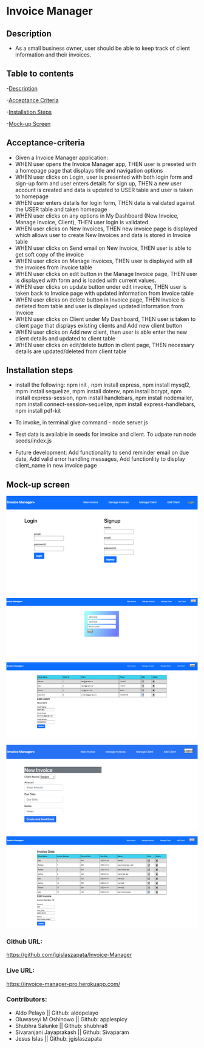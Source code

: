 # Invoice Manager 

## Description
* As a small business owner, user should be able to keep track of client information and their invoices.

## Table to contents

-[Description](#description)

-[Acceptance Criteria](#acceptance-criteria)

-[Installation Steps](#installation-steps)

-[Mock-up Screen](#mock-up-screen)

## Acceptance-criteria

* Given a Invoice Manager application:
* WHEN user opens the Invoice Manager app, THEN user is preseted with a homepage page that displays title and navigation options
* WHEN user clicks on Login, user is presented with both login form and sign-up form
and user enters details for sign up, THEN a new user account is created and data is updated to USER table and user is taken to homepage
* WHEN user enters details for login form, THEN data is validated against the USER table and taken homepage
* WHEN user clicks on any options in My Dashboard (New Invoice, Manage Invoice, Client), THEN user login is validated
* WHEN user clicks on New Invoices, THEN new invoice page is displayed which allows user to create New Invoices and data is stored in Invoice table
* WHEN user clicks on Send email on New Invoice, THEN user is able to get soft copy of the invoice
* WHEN user clicks on Manage Invoices, THEN user is displayed with all the invoices from Invoice table
* WHEN user clicks on edit button in the Manage Invoice page, THEN user is displayed with form and is loaded with current values.
* WHEN user clicks on update button under edit invoice, THEN user is taken back to Invoice page with updated information from Invoice table
* WHEN user clicks on delete button in Invoice page, THEN invoice is detleted from table and user is displayed updated information from Invoice
* WHEN user clicks on Client under My Dashboard, THEN user is taken to client page that displays existing clients and Add new client button
* WHEN user clicks on Add new client, then user is able enter the new client details and updated to client table
* WHEN user clicks on edit/delete button in client page, THEN necessary details are updated/deleted from client table

## Installation steps

* install the following:
npm init ,
npm install express,
npm install mysql2,
mpm install sequelize,
mpm install dotenv,
npm install bcrypt,
npm install express-session,
npm install handlebars,
npm install nodemailer,
npm install connect-session-sequelize,
npm install express-handlebars,
npm install pdf-kit


* To invoke, in terminal give command - node server.js 

* Test data is available in seeds for invoice and client. To udpate run node seeds/index.js

* Future development: Add functionality to send reminder email on due date, Add valid error handling messages, Add functionlity to display client_name in new invoice page

## Mock-up screen

![alt text](./assets/login.png)

![alt text](./assets/new_client.png)

![alt text](./assets/manage_client.png)

![alt text](./assets/new_invoice.png)

![alt text](./assets/manage_invoice.png)

### Github URL: 
https://github.com/jgislaszapata/Invoice-Manager

### Live URL: 
https://invoice-manager-pro.herokuapp.com/

### Contributors: 
 - Aldo Pelayo || Github: aldopelayo
 - Oluwaseyi M Oshinowo || Github: applespicy
 - Shubhra Salunke || Github: shubhra8
 - Sivaranjani Jayaprakash || Github: Sivaparam
 - Jesus Islas || Github: jgislaszapata


